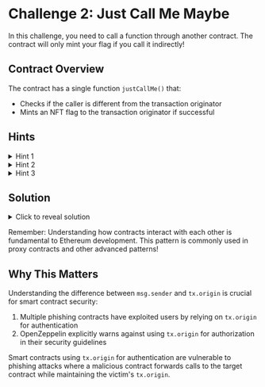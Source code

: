 # Challenge 2: Just Call Me Maybe

In this challenge, you need to call a function through another contract. The contract will only mint your flag if you call it indirectly!

## Contract Overview
The contract has a single function `justCallMe()` that:
- Checks if the caller is different from the transaction originator
- Mints an NFT flag to the transaction originator if successful

## Hints
<details>
<summary>Hint 1</summary>
Look at the difference between `msg.sender` and `tx.origin`. What do these mean in Solidity?
</details>

<details>
<summary>Hint 2</summary>
`msg.sender` is the immediate caller of a function, while `tx.origin` is the original address that started the transaction.
</details>

<details>
<summary>Hint 3</summary>
You'll need to create another contract that calls this one. When Contract A calls Contract B, `msg.sender` will be Contract A's address!
</details>

## Solution
<details>
<summary>Click to reveal solution</summary>

To solve this challenge, you need to create an intermediary contract:

```solidity
contract CallHelper {
    function callChallenge2(Challenge2 challenge2) public {
        challenge2.justCallMe();
    }
}
```

Then:
1. Deploy your CallHelper contract
2. Call `callChallenge2()` with the Challenge2 contract address

When you do this:
- `tx.origin` will be your address (the original caller)
- `msg.sender` will be the CallHelper contract's address
- The require check passes because `msg.sender != tx.origin`
- The flag gets minted to your address (`tx.origin`)

Congratulations! You've learned about contract interactions and the difference between `msg.sender` and `tx.origin`! 🎉
</details>

Remember: Understanding how contracts interact with each other is fundamental to Ethereum development. This pattern is commonly used in proxy contracts and other advanced patterns!

## Why This Matters
Understanding the difference between `msg.sender` and `tx.origin` is crucial for smart contract security:

1. Multiple phishing contracts have exploited users by relying on `tx.origin` for authentication
2. OpenZeppelin explicitly warns against using `tx.origin` for authorization in their security guidelines

Smart contracts using `tx.origin` for authentication are vulnerable to phishing attacks where a malicious contract forwards calls to the target contract while maintaining the victim's `tx.origin`.
